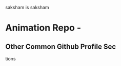 











saksham is saksham 
















# Animation Repo - 
## Other Common Github Profile Sec



















tions




